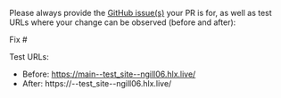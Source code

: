 Please always provide the [GitHub issue(s)](../issues) your PR is for, as well as test URLs where your change can be observed (before and after):

Fix #<gh-issue-id>

Test URLs:
- Before: https://main--test_site--ngill06.hlx.live/
- After: https://<branch>--test_site--ngill06.hlx.live/
